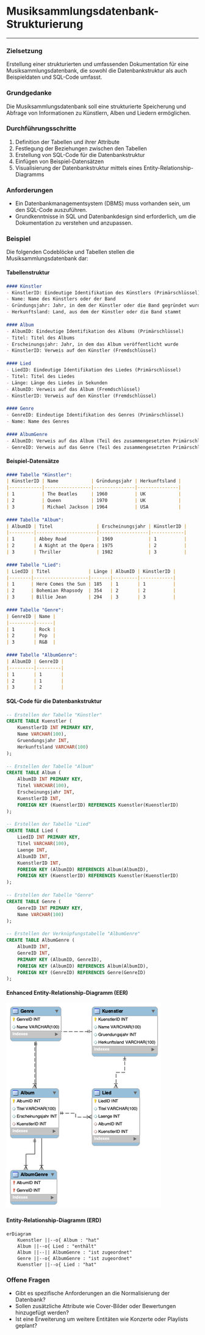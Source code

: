 # Musiksammlungsdatenbank-Strukturierung

---

### Zielsetzung

Erstellung einer strukturierten und umfassenden Dokumentation für eine Musiksammlungsdatenbank, die sowohl die Datenbankstruktur als auch Beispieldaten und SQL-Code umfasst.

### Grundgedanke

Die Musiksammlungsdatenbank soll eine strukturierte Speicherung und Abfrage von Informationen zu Künstlern, Alben und Liedern ermöglichen.

### Durchführungsschritte

1. Definition der Tabellen und ihrer Attribute
2. Festlegung der Beziehungen zwischen den Tabellen
3. Erstellung von SQL-Code für die Datenbankstruktur
4. Einfügen von Beispiel-Datensätzen
5. Visualisierung der Datenbankstruktur mittels eines Entity-Relationship-Diagramms

### Anforderungen

- Ein Datenbankmanagementsystem (DBMS) muss vorhanden sein, um den SQL-Code auszuführen.
- Grundkenntnisse in SQL und Datenbankdesign sind erforderlich, um die Dokumentation zu verstehen und anzupassen.

### Beispiel

Die folgenden Codeblöcke und Tabellen stellen die Musiksammlungsdatenbank dar:

#### Tabellenstruktur

```markdown
#### Künstler
- KünstlerID: Eindeutige Identifikation des Künstlers (Primärschlüssel)
- Name: Name des Künstlers oder der Band
- Gründungsjahr: Jahr, in dem der Künstler oder die Band gegründet wurde
- Herkunftsland: Land, aus dem der Künstler oder die Band stammt

#### Album
- AlbumID: Eindeutige Identifikation des Albums (Primärschlüssel)
- Titel: Titel des Albums
- Erscheinungsjahr: Jahr, in dem das Album veröffentlicht wurde
- KünstlerID: Verweis auf den Künstler (Fremdschlüssel)

#### Lied
- LiedID: Eindeutige Identifikation des Liedes (Primärschlüssel)
- Titel: Titel des Liedes
- Länge: Länge des Liedes in Sekunden
- AlbumID: Verweis auf das Album (Fremdschlüssel)
- KünstlerID: Verweis auf den Künstler (Fremdschlüssel)

#### Genre
- GenreID: Eindeutige Identifikation des Genres (Primärschlüssel)
- Name: Name des Genres

#### AlbumGenre
- AlbumID: Verweis auf das Album (Teil des zusammengesetzten Primärschlüssels)
- GenreID: Verweis auf das Genre (Teil des zusammengesetzten Primärschlüssels)
```

#### Beispiel-Datensätze

```markdown
#### Tabelle "Künstler":
| KünstlerID | Name            | Gründungsjahr | Herkunftsland |
|------------|-----------------|---------------|---------------|
| 1          | The Beatles     | 1960          | UK            |
| 2          | Queen           | 1970          | UK            |
| 3          | Michael Jackson | 1964          | USA           |

#### Tabelle "Album":
| AlbumID | Titel                | Erscheinungsjahr | KünstlerID |
|---------|----------------------|------------------|------------|
| 1       | Abbey Road           | 1969             | 1          |
| 2       | A Night at the Opera | 1975             | 2          |
| 3       | Thriller             | 1982             | 3          |

#### Tabelle "Lied":
| LiedID | Titel              | Länge | AlbumID | KünstlerID |
|--------|--------------------|-------|---------|------------|
| 1      | Here Comes the Sun | 185   | 1       | 1          |
| 2      | Bohemian Rhapsody  | 354   | 2       | 2          |
| 3      | Billie Jean        | 294   | 3       | 3          |

#### Tabelle "Genre":
| GenreID | Name |
|---------|------|
| 1       | Rock |
| 2       | Pop  |
| 3       | R&B  |

#### Tabelle "AlbumGenre":
| AlbumID | GenreID |
|---------|---------|
| 1       | 1       |
| 2       | 1       |
| 3       | 2       |
```

#### SQL-Code für die Datenbankstruktur

```sql
-- Erstellen der Tabelle "Künstler"
CREATE TABLE Kuenstler (
    KuenstlerID INT PRIMARY KEY,
    Name VARCHAR(100),
    Gruendungsjahr INT,
    Herkunftsland VARCHAR(100)
);

-- Erstellen der Tabelle "Album"
CREATE TABLE Album (
    AlbumID INT PRIMARY KEY,
    Titel VARCHAR(100),
    Erscheinungsjahr INT,
    KuenstlerID INT,
    FOREIGN KEY (KuenstlerID) REFERENCES Kuenstler(KuenstlerID)
);

-- Erstellen der Tabelle "Lied"
CREATE TABLE Lied (
    LiedID INT PRIMARY KEY,
    Titel VARCHAR(100),
    Laenge INT,
    AlbumID INT,
    KuenstlerID INT,
    FOREIGN KEY (AlbumID) REFERENCES Album(AlbumID),
    FOREIGN KEY (KuenstlerID) REFERENCES Kuenstler(KuenstlerID)
);

-- Erstellen der Tabelle "Genre"
CREATE TABLE Genre (
    GenreID INT PRIMARY KEY,
    Name VARCHAR(100)
);

-- Erstellen der Verknüpfungstabelle "AlbumGenre"
CREATE TABLE AlbumGenre (
    AlbumID INT,
    GenreID INT,
    PRIMARY KEY (AlbumID, GenreID),
    FOREIGN KEY (AlbumID) REFERENCES Album(AlbumID),
    FOREIGN KEY (GenreID) REFERENCES Genre(GenreID)
);
```

#### Enhanced Entity-Relationship-Diagramm (EER)

![EER-Diagramm](./Musiksammlung.png "EER-Diagramm")

#### Entity-Relationship-Diagramm (ERD)

```mermaid
erDiagram
    Kuenstler ||--o{ Album : "hat"
    Album ||--o{ Lied : "enthält"
    Album ||--|| AlbumGenre : "ist zugeordnet"
    Genre ||--o{ AlbumGenre : "ist zugeordnet"
    Kuenstler ||--o{ Lied : "hat"
```

### Offene Fragen

- Gibt es spezifische Anforderungen an die Normalisierung der Datenbank?
- Sollen zusätzliche Attribute wie Cover-Bilder oder Bewertungen hinzugefügt werden?
- Ist eine Erweiterung um weitere Entitäten wie Konzerte oder Playlists geplant?
